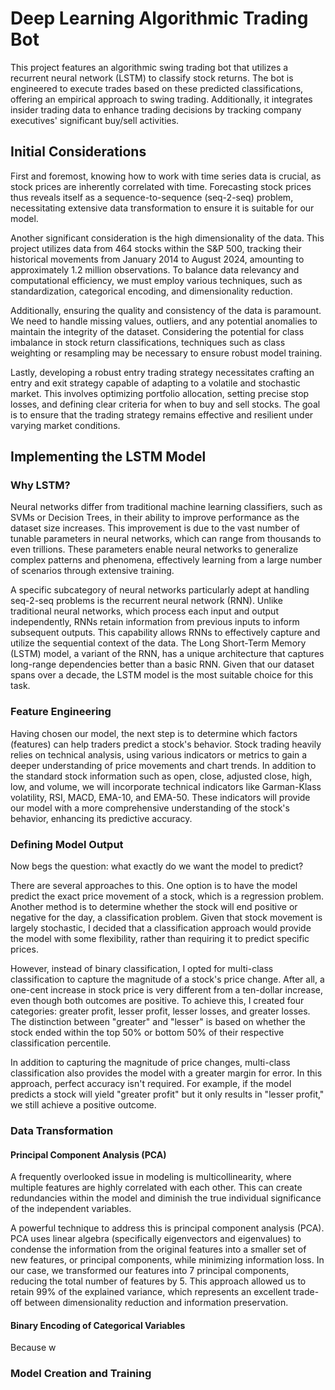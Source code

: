# Deep Learning Algorithmic Trading Bot
This project features an algorithmic swing trading bot that utilizes a recurrent neural network (LSTM) to classify stock returns. The bot is engineered to execute trades based on these predicted classifications, offering an empirical approach to swing trading. Additionally, it integrates insider trading data to enhance trading decisions by tracking company executives' significant buy/sell activities. 

## Initial Considerations
First and foremost, knowing how to work with time series data is crucial, as stock prices are inherently correlated with time. Forecasting stock prices thus reveals itself as a sequence-to-sequence (seq-2-seq) problem, necessitating extensive data transformation to ensure it is suitable for our model.

Another significant consideration is the high dimensionality of the data. This project utilizes data from 464 stocks within the S&P 500, tracking their historical movements from January 2014 to August 2024, amounting to approximately 1.2 million observations. To balance data relevancy and computational efficiency, we must employ various techniques, such as standardization, categorical encoding, and dimensionality reduction.

Additionally, ensuring the quality and consistency of the data is paramount. We need to handle missing values, outliers, and any potential anomalies to maintain the integrity of the dataset. Considering the potential for class imbalance in stock return classifications, techniques such as class weighting or resampling may be necessary to ensure robust model training.

Lastly, developing a robust entry trading strategy necessitates crafting an entry and exit strategy capable of adapting to a volatile and stochastic market. This involves optimizing portfolio allocation, setting precise stop losses, and defining clear criteria for when to buy and sell stocks. The goal is to ensure that the trading strategy remains effective and resilient under varying market conditions.

## Implementing the LSTM Model
### Why LSTM?
Neural networks differ from traditional machine learning classifiers, such as SVMs or Decision Trees, in their ability to improve performance as the dataset size increases. This improvement is due to the vast number of tunable parameters in neural networks, which can range from thousands to even trillions. These parameters enable neural networks to generalize complex patterns and phenomena, effectively learning from a large number of scenarios through extensive training.

A specific subcategory of neural networks particularly adept at handling seq-2-seq problems is the recurrent neural network (RNN). Unlike traditional neural networks, which process each input and output independently, RNNs retain information from previous inputs to inform subsequent outputs. This capability allows RNNs to effectively capture and utilize the sequential context of the data. The Long Short-Term Memory (LSTM) model, a variant of the RNN, has a unique architecture that captures long-range dependencies better than a basic RNN. Given that our dataset spans over a decade, the LSTM model is the most suitable choice for this task.

### Feature Engineering
Having chosen our model, the next step is to determine which factors (features) can help traders predict a stock's behavior. Stock trading heavily relies on technical analysis, using various indicators or metrics to gain a deeper understanding of price movements and chart trends. In addition to the standard stock information such as open, close, adjusted close, high, low, and volume, we will incorporate technical indicators like Garman-Klass volatility, RSI, MACD, EMA-10, and EMA-50. These indicators will provide our model with a more comprehensive understanding of the stock's behavior, enhancing its predictive accuracy. 

### Defining Model Output
Now begs the question: what exactly do we want the model to predict?

There are several approaches to this. One option is to have the model predict the exact price movement of a stock, which is a regression problem. Another method is to determine whether the stock will end positive or negative for the day, a classification problem. Given that stock movement is largely stochastic, I decided that a classification approach would provide the model with some flexibility, rather than requiring it to predict specific prices.

However, instead of binary classification, I opted for multi-class classification to capture the magnitude of a stock's price change. After all, a one-cent increase in stock price is very different from a ten-dollar increase, even though both outcomes are positive. To achieve this, I created four categories: greater profit, lesser profit, lesser losses, and greater losses. The distinction between "greater" and "lesser" is based on whether the stock ended within the top 50% or bottom 50% of their respective classification percentile.

In addition to capturing the magnitude of price changes, multi-class classification also provides the model with a greater margin for error. In this approach, perfect accuracy isn't required. For example, if the model predicts a stock will yield "greater profit" but it only results in "lesser profit," we still achieve a positive outcome.

### Data Transformation
#### Principal Component Analysis (PCA)
A frequently overlooked issue in modeling is multicollinearity, where multiple features are highly correlated with each other. This can create redundancies within the model and diminish the true individual significance of the independent variables.

A powerful technique to address this is principal component analysis (PCA). PCA uses linear algebra (specifically eigenvectors and eigenvalues) to condense the information from the original features into a smaller set of new features, or principal components, while minimizing information loss. In our case, we transformed our features into 7 principal components, reducing the total number of features by 5. This approach allowed us to retain 99% of the explained variance, which represents an excellent trade-off between dimensionality reduction and information preservation.

#### Binary Encoding of Categorical Variables
Because w

### Model Creation and Training
